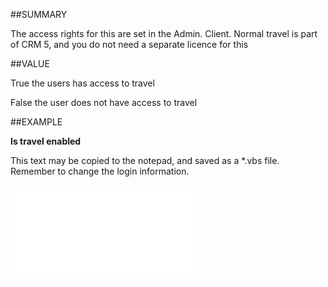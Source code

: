 
##SUMMARY


The access rights for this are set in the Admin. Client. Normal travel is part of CRM 5, and you do not need a separate licence for this



##VALUE

True  the users has access to travel 

False  the user does not have access to travel


##EXAMPLE

**Is travel enabled**

This text may be copied to the notepad, and saved as a *.vbs file. Remember to change the login information.

![](..\..\Examples\vbs\SOAssociate.IsTravelEnabled.vbs.txt)

